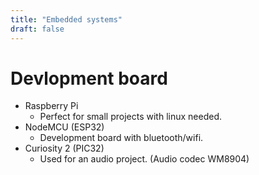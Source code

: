 ```yaml
---
title: "Embedded systems"
draft: false
---
```


# Devlopment board

- Raspberry Pi
  - Perfect for small projects with linux needed.
- NodeMCU (ESP32)
  - Development board with bluetooth/wifi.
- Curiosity 2 (PIC32)
  - Used for an audio project. (Audio codec WM8904)
